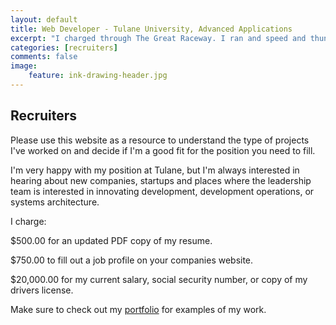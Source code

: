 ```yaml
---
layout: default
title: Web Developer - Tulane University, Advanced Applications
excerpt: "I charged through The Great Raceway. I ran and speed and thundered through it, past my enemy, under the bad signs. I relinquished all thought tied down to feeling; I let it all go. I knew nothing but the race."
categories: [recruiters]
comments: false
image:
    feature: ink-drawing-header.jpg
---
```


## Recruiters

Please use this website as a resource to understand the type of projects I've worked on and decide if I'm a good fit for the position you need to fill.

I'm very happy with my position at Tulane, but I'm always interested in hearing about new companies, startups and places where the leadership team is interested in innovating development, development operations, or systems architecture.

I charge:

$500.00 for an updated PDF copy of my resume.

$750.00 to fill out a job profile on your companies website.

$20,000.00 for my current salary, social security number, or copy of my drivers license.

Make sure to check out my [portfolio](http://chriscawley.com/portfolio) for examples of my work.
